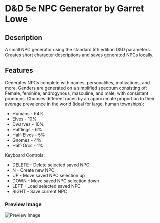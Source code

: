 # D&D 5e NPC Generator by Garret Lowe
## Description
A small NPC generator using the standard 5th edition D&amp;D parameters. Creates short character descriptions and saves generated NPCs locally.

## Features
Generates NPCs complete with names, personalities, motivations, and more. 
Genders are generated on a simplified spectrum consisting of: Female, feminine, androgynous, masculine, and male; with consistant pronouns.
Chooses different races by an approximate proportion to their average prevalence in the world (ideal for large, human townships):
* Humans     - 64%
* Elves      - 10%
* Dwarves    - 10%
* Halflings  - 6%
* Half-Elves - 5%
* Gnomes     - 4%
* Half-Orcs  - 1%

Keyboard Controls:
* DELETE - Delete selected saved NPC
* N - Create new NPC
* UP - Move saved NPC selection up
* DOWN - Move saved NPC selection down
* LEFT - Load selected saved NPC
* RIGHT - Save current NPC

### Preview Image
![Preview Image](https://github.com/garretlowe/D-D5eNPCGenerator/blob/master/preview.png)
